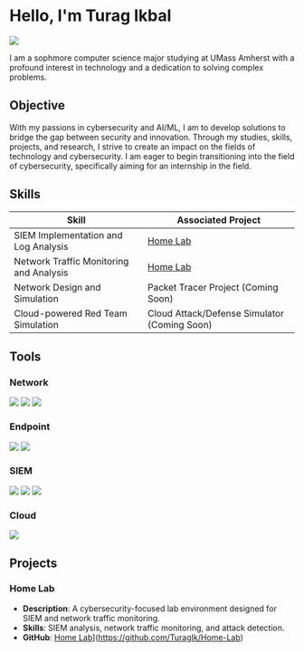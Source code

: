 # Hello, I'm Turag Ikbal
<a href="https://www.linkedin.com/in/turag-ikbal-aa2ba116b/"><img src="https://img.shields.io/badge/-LinkedIn-0072b1?&style=for-the-badge&logo=linkedin&logoColor=white" /></a>

I am a sophmore computer science major studying at UMass Amherst with a profound interest in technology and a dedication to solving complex problems.

## Objective

With my passions in cybersecurity and AI/ML, I am to develop solutions to bridge the gap between security and innovation. Through my studies, skills, projects, and research, I strive to create an impact on the fields of technology and cybersecurity. I am eager to begin transitioning into the field of cybersecurity, specifically aiming for an internship in the field.

## Skills

| Skill                                         | Associated Project                                                                          |
|-----------------------------------------------|--------------------------------------------------------------------------------------------|
| SIEM Implementation and Log Analysis          | [Home Lab](https://github.com/TuragIk/Home-Lab)                              |
| Network Traffic Monitoring and Analysis       | [Home Lab](https://github.com/TuragIk/Home-Lab)                              |
| Network Design and Simulation                 | Packet Tracer Project (Coming Soon)                                                       |
| Cloud-powered Red Team Simulation             | Cloud Attack/Defense Simulator (Coming Soon)                                              |
## Tools

### Network  
<div> 
<a href="https://www.wireshark.org/" target="_blank"><img src="https://img.shields.io/badge/-Wireshark-1679A7?&style=for-the-badge&logo=Wireshark&logoColor=white" /></a> 
<a href="https://suricata.io/" target="_blank"><img src="https://img.shields.io/badge/-Suricata-EF3B2D?&style=for-the-badge&logo=Suricata&logoColor=white" /></a> 
<a href="https://zeek.org/" target="_blank"><img src="https://img.shields.io/badge/-Zeek-777BB4?&style=for-the-badge&logo=Zeek&logoColor=white" /></a> 
</div>

### Endpoint  
<div> 
<a href="https://www.microsoft.com/en-us/security/business/threat-protection/microsoft-defender-endpoint" target="_blank"><img src="https://img.shields.io/badge/-Microsoft_Defender_for_Endpoint-00A4EF?&style=for-the-badge&logo=Microsoft&logoColor=white" /></a> 
<a href="https://www.velocidex.com/velociraptor/" target="_blank"><img src="https://img.shields.io/badge/-Velociraptor-4B275F?&style=for-the-badge&logo=Velociraptor&logoColor=white" /></a> 
</div>

### SIEM  
<div> 
<a href="https://azure.microsoft.com/en-us/products/microsoft-sentinel/" target="_blank"><img src="https://img.shields.io/badge/-Microsoft_Sentinel-0078D4?&style=for-the-badge&logo=Microsoft&logoColor=white" /></a> 
<a href="https://www.splunk.com/" target="_blank"><img src="https://img.shields.io/badge/-Splunk-000000?&style=for-the-badge&logo=Splunk&logoColor=white" /></a> 
<a href="https://www.elastic.co/" target="_blank"><img src="https://img.shields.io/badge/-Elastic-005571?&style=for-the-badge&logo=Elastic&logoColor=white" /></a> 
</div>

### Cloud  
<div> 
<a href="https://azure.microsoft.com/" target="_blank"><img src="https://img.shields.io/badge/-Microsoft_Azure-0078D4?&style=for-the-badge&logo=Microsoft%20Azure&logoColor=white" /></a> 
</div>


## Projects

### Home Lab  
- **Description**: A cybersecurity-focused lab environment designed for SIEM and network traffic monitoring.  
- **Skills**: SIEM analysis, network traffic monitoring, and attack detection.  
- **GitHub**: [Home Lab]([https://github.com/Turag-Ikbal/detection-lab)](https://github.com/TuragIk/Home-Lab)

  
